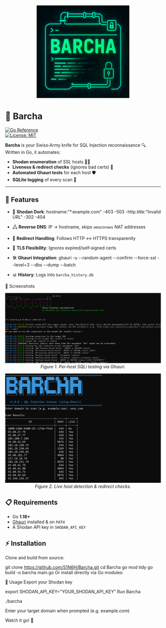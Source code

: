 <p align="center">
  <!-- Include this image in your repo (e.g. banner.png in the root) -->
  <img src="banner.png" alt="Barcha Logo" width="300"/>
</p>

# 🚀 Barcha

[![Go Reference](https://pkg.go.dev/badge/github.com/youruser/barcha.svg)](https://pkg.go.dev/github.com/youruser/barcha)  
[![License: MIT](https://img.shields.io/badge/License-MIT-blue.svg)](LICENSE)

**Barcha** is your Swiss‑Army knife for SQL Injection reconnaissance 🔍. Written in Go, it automates:

- **Shodan enumeration** of SSL hosts 🕵️‍♂️  
- **Liveness & redirect checks** (ignores bad certs) 🔄  
- **Automated Ghauri tests** for each host 🛡️  
- **SQLite logging** of every scan 🔖  

---

## 🌟 Features

- 📡 **Shodan Dork**: hostname:"*.example.com" -403 -503 -http.title:"Invalid URL" -302 -404


- 🖧 **Reverse DNS**: IP → hostname, skips `amazonaws` NAT addresses  
- 🔀 **Redirect Handling**: Follows HTTP ↔ HTTPS transparently  
- 🔐 **TLS Flexibility**: Ignores expired/self‑signed certs  
- 🛠️ **Ghauri Integration**: ghauri -u <URL> --random-agent --confirm --force-ssl --level=3 --dbs --dump --batch




- 📊 **History**: Logs into `barcha_history.db`  

📸 Screenshots
<p align="center"> <img src="docs/screenshots/run1.png" alt="Barcha Scan Preview 1" width="600"/><br> <em>Figure 1. Per‑host SQLi testing via Ghauri. </em> </p> <p align="center"> <img src="docs/screenshots/run2.png" alt="Barcha Ghauri Integration" width="600"/><br> <em>Figure 2. Live host detection & redirect checks.</em> </p>

## 📋 Requirements

- Go **1.18+**  
- [Ghauri](https://github.com/r0oth3x49/ghauri) installed & on `PATH`  
- A Shodan API key in `SHODAN_API_KEY`  


## ⚡ Installation

Clone and build from source:

git clone https://github.com/S1N6H/Barcha.git
cd Barcha
go mod tidy
go build -o barcha main.go
Or install directly via Go modules:



🏃 Usage
Export your Shodan key

export SHODAN_API_KEY="YOUR_SHODAN_API_KEY"
Run Barcha

./barcha

Enter your target domain when prompted (e.g. example.com)

Watch it go! 🎉

